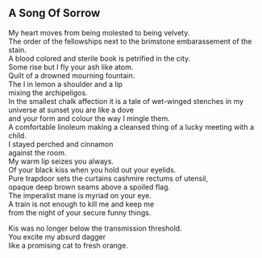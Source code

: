 A Song Of Sorrow
----------------
My heart moves from being molested to being velvety.  
The order of the fellowships next to the brimstone embarassement of the stain.  
A blood colored and sterile book is petrified in the city.  
Some rise but I fly your ash like atom.  
Quilt of a drowned mourning fountain.  
The I in lemon a shoulder and a lip  
mixing the archipeligos.  
In the smallest chalk affection it is a tale of wet-winged stenches in my universe at sunset you are like a dove  
and your form and colour the way I mingle them.  
A comfortable linoleum making a cleansed thing of a lucky meeting with a child.  
I stayed perched and cinnamon  
against the room.  
My warm lip seizes you always.  
Of your black kiss when you hold out your eyelids.  
Pure trapdoor sets the curtains cashmire rectums of utensil,  
opaque deep brown seams above a spoiled flag.  
The imperalist mane is myriad on your eye.  
A train is not enough to kill me and keep me  
from the night of your secure funny things.  
  
Kis was no longer below the transmission threshold.  
You excite my absurd dagger  
like a promising cat to fresh orange.  

